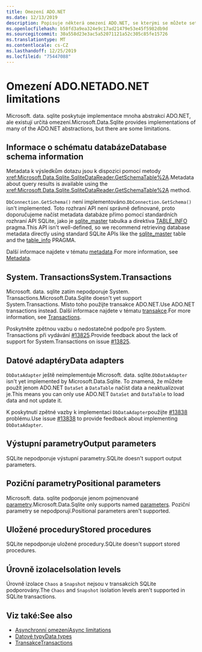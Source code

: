 ```yaml
---
title: Omezení ADO.NET
ms.date: 12/13/2019
description: Popisuje některá omezení ADO.NET, se kterými se můžete setkat.
ms.openlocfilehash: b58fd3a9ea324e9c17ad21479e53e45f5982db9d
ms.sourcegitcommit: 30a558d23e3ac5a52071121a52c305c85fe15726
ms.translationtype: MT
ms.contentlocale: cs-CZ
ms.lasthandoff: 12/25/2019
ms.locfileid: "75447088"
---
```

# <a name="adonet-limitations"></a><span data-ttu-id="54c89-103">Omezení ADO.NET</span><span class="sxs-lookup"><span data-stu-id="54c89-103">ADO.NET limitations</span></span>

<span data-ttu-id="54c89-104">Microsoft. data. sqlite poskytuje implementace mnoha abstrakcí ADO.NET, ale existují určitá omezení.</span><span class="sxs-lookup"><span data-stu-id="54c89-104">Microsoft.Data.Sqlite provides implementations of many of the ADO.NET abstractions, but there are some limitations.</span></span>

## <a name="database-schema-information"></a><span data-ttu-id="54c89-105">Informace o schématu databáze</span><span class="sxs-lookup"><span data-stu-id="54c89-105">Database schema information</span></span>

<span data-ttu-id="54c89-106">Metadata k výsledkům dotazu jsou k dispozici pomocí metody <xref:Microsoft.Data.Sqlite.SqliteDataReader.GetSchemaTable%2A>.</span><span class="sxs-lookup"><span data-stu-id="54c89-106">Metadata about query results is available using the <xref:Microsoft.Data.Sqlite.SqliteDataReader.GetSchemaTable%2A> method.</span></span>

<span data-ttu-id="54c89-107">`DbConnection.GetSchema()` není implementováno.</span><span class="sxs-lookup"><span data-stu-id="54c89-107">`DbConnection.GetSchema()` isn't implemented.</span></span> <span data-ttu-id="54c89-108">Toto rozhraní API není správně definované, proto doporučujeme načíst metadata databáze přímo pomocí standardních rozhraní API SQLite, jako je [sqlite_master](https://www.sqlite.org/fileformat.html#storage_of_the_sql_database_schema) tabulka a direktiva [TABLE_INFO](https://www.sqlite.org/pragma.html#pragma_table_info) pragma.</span><span class="sxs-lookup"><span data-stu-id="54c89-108">This API isn't well-defined, so we recommend retrieving database metadata directly using standard SQLite APIs like the [sqlite_master](https://www.sqlite.org/fileformat.html#storage_of_the_sql_database_schema) table and the [table_info](https://www.sqlite.org/pragma.html#pragma_table_info) PRAGMA.</span></span>

<span data-ttu-id="54c89-109">Další informace najdete v tématu [metadata](metadata.md).</span><span class="sxs-lookup"><span data-stu-id="54c89-109">For more information, see [Metadata](metadata.md).</span></span>

## <a name="systemtransactions"></a><span data-ttu-id="54c89-110">System. Transactions</span><span class="sxs-lookup"><span data-stu-id="54c89-110">System.Transactions</span></span>

<span data-ttu-id="54c89-111">Microsoft. data. sqlite zatím nepodporuje System. Transactions.</span><span class="sxs-lookup"><span data-stu-id="54c89-111">Microsoft.Data.Sqlite doesn't yet support System.Transactions.</span></span> <span data-ttu-id="54c89-112">Místo toho použijte transakce ADO.NET.</span><span class="sxs-lookup"><span data-stu-id="54c89-112">Use ADO.NET transactions instead.</span></span> <span data-ttu-id="54c89-113">Další informace najdete v tématu [transakce](transactions.md).</span><span class="sxs-lookup"><span data-stu-id="54c89-113">For more information, see [Transactions](transactions.md).</span></span>

<span data-ttu-id="54c89-114">Poskytněte zpětnou vazbu o nedostatečné podpoře pro System. Transactions při vydávání [#13825](https://github.com/aspnet/EntityFrameworkCore/issues/13825).</span><span class="sxs-lookup"><span data-stu-id="54c89-114">Provide feedback about the lack of support for System.Transactions on issue [#13825](https://github.com/aspnet/EntityFrameworkCore/issues/13825).</span></span>

## <a name="data-adapters"></a><span data-ttu-id="54c89-115">Datové adaptéry</span><span class="sxs-lookup"><span data-stu-id="54c89-115">Data adapters</span></span>

<span data-ttu-id="54c89-116">`DbDataAdapter` ještě neimplementuje Microsoft. data. sqlite.</span><span class="sxs-lookup"><span data-stu-id="54c89-116">`DbDataAdapter` isn't yet implemented by Microsoft.Data.Sqlite.</span></span> <span data-ttu-id="54c89-117">To znamená, že můžete použít jenom ADO.NET `DataSet` a `DataTable` načíst data a neaktualizovat je.</span><span class="sxs-lookup"><span data-stu-id="54c89-117">This means you can only use ADO.NET `DataSet` and `DataTable` to load data and not update it.</span></span>

<span data-ttu-id="54c89-118">K poskytnutí zpětné vazby k implementaci `DbDataAdapter`použijte [#13838](https://github.com/aspnet/EntityFrameworkCore/issues/13838) problému.</span><span class="sxs-lookup"><span data-stu-id="54c89-118">Use issue [#13838](https://github.com/aspnet/EntityFrameworkCore/issues/13838) to provide feedback about implementing `DbDataAdapter`.</span></span>

## <a name="output-parameters"></a><span data-ttu-id="54c89-119">Výstupní parametry</span><span class="sxs-lookup"><span data-stu-id="54c89-119">Output parameters</span></span>

<span data-ttu-id="54c89-120">SQLite nepodporuje výstupní parametry.</span><span class="sxs-lookup"><span data-stu-id="54c89-120">SQLite doesn't support output parameters.</span></span>

## <a name="positional-parameters"></a><span data-ttu-id="54c89-121">Poziční parametry</span><span class="sxs-lookup"><span data-stu-id="54c89-121">Positional parameters</span></span>

<span data-ttu-id="54c89-122">Microsoft. data. sqlite podporuje jenom pojmenované [parametry](parameters.md).</span><span class="sxs-lookup"><span data-stu-id="54c89-122">Microsoft.Data.Sqlite only supports named [parameters](parameters.md).</span></span> <span data-ttu-id="54c89-123">Poziční parametry se nepodporují.</span><span class="sxs-lookup"><span data-stu-id="54c89-123">Positional parameters aren't supported.</span></span>

## <a name="stored-procedures"></a><span data-ttu-id="54c89-124">Uložené procedury</span><span class="sxs-lookup"><span data-stu-id="54c89-124">Stored procedures</span></span>

<span data-ttu-id="54c89-125">SQLite nepodporuje uložené procedury.</span><span class="sxs-lookup"><span data-stu-id="54c89-125">SQLite doesn't support stored procedures.</span></span>

## <a name="isolation-levels"></a><span data-ttu-id="54c89-126">Úrovně izolace</span><span class="sxs-lookup"><span data-stu-id="54c89-126">Isolation levels</span></span>

<span data-ttu-id="54c89-127">Úrovně izolace `Chaos` a `Snapshot` nejsou v transakcích SQLite podporovány.</span><span class="sxs-lookup"><span data-stu-id="54c89-127">The `Chaos` and `Snapshot` isolation levels aren't supported in SQLite transactions.</span></span>

## <a name="see-also"></a><span data-ttu-id="54c89-128">Viz také:</span><span class="sxs-lookup"><span data-stu-id="54c89-128">See also</span></span>

* [<span data-ttu-id="54c89-129">Asynchronní omezení</span><span class="sxs-lookup"><span data-stu-id="54c89-129">Async limitations</span></span>](async.md)
* [<span data-ttu-id="54c89-130">Datové typy</span><span class="sxs-lookup"><span data-stu-id="54c89-130">Data types</span></span>](types.md)
* [<span data-ttu-id="54c89-131">Transakce</span><span class="sxs-lookup"><span data-stu-id="54c89-131">Transactions</span></span>](transactions.md)
